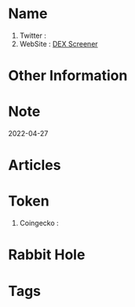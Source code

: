 # Name
1. Twitter : 
2. WebSite : [DEX Screener](https://dexscreener.com/)

# Other Information


# Note 

2022-04-27

# Articles

# Token 
1. Coingecko : 

# Rabbit Hole


# Tags



